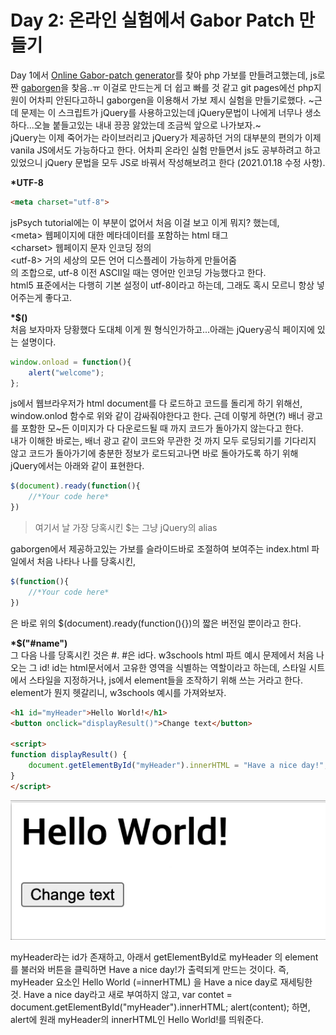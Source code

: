 Day 2: 온라인 실험에서 Gabor Patch 만들기 
===========================================


Day 1에서 [Online Gabor-patch generator](https://www.cogsci.nl/gabor-generator)를 찾아 php 가보를 만들려고했는데, js로 짠 [gaborgen](https://github.com/jtth/gaborgen-js)을 찾음..ㅠ 이걸로 만드는게 더 쉽고 빠를 것 같고 git pages에선 php지원이 어차피 안된다고하니 gaborgen을 이용해서 가보 제시 실험을 만들기로했다. ~근데 문제는 이 스크립트가 jQuery를 사용하고있는데 jQuery문법이 나에게 너무나 생소하다...오늘 붙들고있는 내내 끙끙 앓았는데 조금씩 앞으로 나가보자.~  
jQuery는 이제 죽어가는 라이브러리고 jQuery가 제공하던 거의 대부분의 편의가 이제 vanila JS에서도 가능하다고 한다. 어차피 온라인 실험 만들면서 js도 공부하려고 하고 있었으니 jQuery 문법을 모두 JS로 바꿔서 작성해보려고 한다 (2021.01.18 수정 사항).  
   
__*UTF-8__   
```html
<meta charset="utf-8">
```
jsPsych tutorial에는 이 부분이 없어서 처음 이걸 보고 이게 뭐지? 했는데,   
\<meta> 웹페이지에 대한 메타데이터를 포함하는 html 태그   
\<charset> 웹페이지 문자 인코딩 정의   
\<utf-8> 거의 세상의 모든 언어 디스플레이 가능하게 만들어줌  
의 조합으로, utf-8 이전 ASCII일 때는 영어만 인코딩 가능했다고 한다.   
html5 표준에서는 다행히 기본 설정이 utf-8이라고 하는데, 그래도 혹시 모르니 항상 넣어주는게 좋다고.  

__*$()__   
처음 보자마자 당황했다 도대체 이게 뭔 형식인가하고...아래는 jQuery공식 페이지에 있는 설명이다.
```JavaScript
window.onload = function(){
    alert("welcome");
};
```   
js에서 웹브라우저가 html document를 다 로드하고 코드를 돌리게 하기 위해선, window.onlod 함수로 위와 같이 감싸줘야한다고 한다. 근데 이렇게 하면(?) 배너 광고를 포함한 모~든 이미지가 다 다운로드될 때 까지 코드가 돌아가지 않는다고 한다.   
내가 이해한 바로는, 배너 광고 같이 코드와 무관한 것 까지 모두 로딩되기를 기다리지 않고 코드가 돌아가기에 충분한 정보가 로드되고나면 바로 돌아가도록 하기 위해 jQuery에서는 아래와 같이 표현한다.   
```JavaScript
$(document).ready(function(){
    //*Your code here*
})
```   
> 여기서 날 가장 당혹시킨 $는 그냥 jQuery의 alias  

gaborgen에서 제공하고있는 가보를 슬라이드바로 조절하여 보여주는 index.html 파일에서 처음 나타나 나를 당혹시킨,   
```JavaScript
$(function(){
    //*Your code here*
})
```   
은 바로 위의 $(document).ready(function(){})의 짧은 버전일 뿐이라고 한다.  

__*$("#name")__   
그 다음 나를 당혹시킨 것은 #. #은 id다. w3schools html 파트 예시 문제에서 처음 나오는 그 id! id는 html문서에서 고유한 영역을 식별하는 역할이라고 하는데, 스타일 시트에서 스타일을 지정하거나, js에서 element들을 조작하기 위해 쓰는 거라고 한다. element가 뭔지 헷갈리니, w3schools 예시를 가져와보자.   
```html
<h1 id="myHeader">Hello World!</h1>
<button onclick="displayResult()">Change text</button>

<script>
function displayResult() {
    document.getElementById("myHeader").innerHTML = "Have a nice day!";
}
</script>
```   
![위 예시의 브라우저에서의 모습](include/innerHTML_id.gif)
 
myHeader라는 id가 존재하고, 아래서 getElementById로 myHeader 의 element를 불러와 버튼을 클릭하면 Have a nice day!가 출력되게 만드는 것이다. 즉, myHeader 요소인 Hello World (=innerHTML) 을 Have a nice day로 재세팅한 것. Have a nice day라고 새로 부여하지 않고, 
var contet = document.getElementById("myHeader").innerHTML; alert(content); 하면, alert에 원래 myHeader의 innerHTML인 Hello World!를 띄워준다.  




